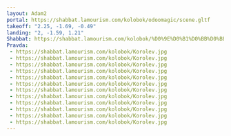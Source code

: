 ```yaml
---
layout: Adam2
portal: https://shabbat.lamourism.com/kolobok/odoomagic/scene.gltf
takeoff: "2.25, -1.69, -0.49"
landing: "2, -1.59, 1.21"
Shabbat: https://shabbat.lamourism.com/kolobok/%D0%9E%D0%B1%D0%BB%D0%BE%D0%BC%D0%BE%D0%B2.mp4
Pravda:
 - https://shabbat.lamourism.com/kolobok/Korolev.jpg
 - https://shabbat.lamourism.com/kolobok/Korolev.jpg
 - https://shabbat.lamourism.com/kolobok/Korolev.jpg
 - https://shabbat.lamourism.com/kolobok/Korolev.jpg
 - https://shabbat.lamourism.com/kolobok/Korolev.jpg
 - https://shabbat.lamourism.com/kolobok/Korolev.jpg
 - https://shabbat.lamourism.com/kolobok/Korolev.jpg
 - https://shabbat.lamourism.com/kolobok/Korolev.jpg
 - https://shabbat.lamourism.com/kolobok/Korolev.jpg
 - https://shabbat.lamourism.com/kolobok/Korolev.jpg
 - https://shabbat.lamourism.com/kolobok/Korolev.jpg
 - https://shabbat.lamourism.com/kolobok/Korolev.jpg
---
```

